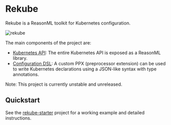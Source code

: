 # Rekube

Rekube is a ReasonML toolkit for Kubernetes configuration.

![rekube](https://odis-labs.github.io/rekube/example.gif)

The main components of the project are:

- [Kubernetes API](https://odis-labs.github.io/rekube/rekube/index.html#api): The entire Kubernetes API is exposed as a ReasonML library.
- [Configuration DSL](https://odis-labs.github.io/rekube/rekube/index.html#dsl): A custom PPX (preprocessor extension) can be used to write Kubernetes declarations using a JSON-like syntax with type annotations.

Note: This project is currently unstable and unreleased.

## Quickstart

See the [rekube-starter](https://github.com/odis-labs/rekube-starter) project for a working example and detailed instructions.

